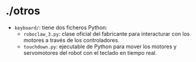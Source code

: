 # ./otros

- ``keyboard/``: tiene dos ficheros Python:
    - ``roboclaw_3.py``: clase oficial del fabricante para interacturar con los motores a través de los controladores.
    - ``touchdown.py``: ejecutable de Python para mover los motores y servomotores del robot con el teclado en tiempo real. 
